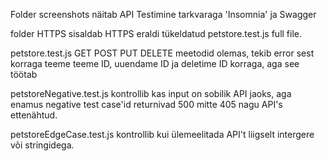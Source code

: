 Folder screenshots näitab API Testimine tarkvaraga 'Insomnia' ja Swagger

folder HTTPS sisaldab HTTPS eraldi tükeldatud petstore.test.js full file.

petstore.test.js GET POST PUT DELETE meetodid olemas, tekib error sest korraga teeme teeme ID, uuendame ID ja deletime ID korraga, aga see töötab

petstoreNegative.test.js kontrollib kas input on sobilik API jaoks, aga enamus negative test case'id returnivad 500 mitte 405 nagu API's ettenähtud.

petstoreEdgeCase.test.js kontrollib kui ülemeelitada API't liigselt intergere või stringidega.
